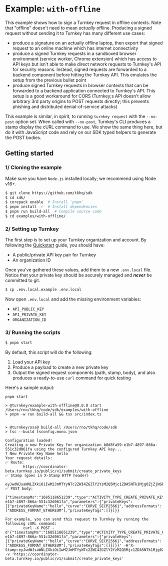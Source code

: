 # Example: `with-offline`

This example shows how to sign a Turnkey request in offline contexts. Note that "offline" doesn't need to mean _actually_ offline. Producing a signed request without sending it to Turnkey has many different use cases:

- produce a signature on an actually offline laptop, then export that signed request to an online machine which has internet connectivity
- produce a signed Turnkey requests in a sandboxed browser environment (service worker, Chrome extension) which has access to API keys but isn't able to make direct network requests to Turnkey's API for security reasons. Instead, signed requests are forwarded to a backend component before hitting the Turnkey API. This emulates the setup from the previous bullet point
- produce signed Turnkey requests in browser contexts that can be forwarded to a backend application connected to Turnkey's API. This setup is a good workaround for CORS (Turnkey;s API doesn't allow arbitrary 3rd party origins to POST requests directly; this prevents phishing and distributed denial-of-service attacks)

This example is similar, in spirit, to running `turnkey request` with the `--no-post` option set. When called with `--no-post`, Turnkey's CLI produces a stamp display the cURL command to use. We show the same thing here, but do it with JavaScript code and rely on our SDK typed helpers to generate the POST bodies.

## Getting started

### 1/ Cloning the example

Make sure you have `Node.js` installed locally; we recommend using Node v16+.

```bash
$ git clone https://github.com/tkhq/sdk
$ cd sdk/
$ corepack enable  # Install `pnpm`
$ pnpm install -r  # Install dependencies
$ pnpm run build-all  # Compile source code
$ cd examples/with-offline/
```

### 2/ Setting up Turnkey

The first step is to set up your Turnkey organization and account. By following the [Quickstart](https://turnkey.readme.io/docs/quickstart) guide, you should have:

- A public/private API key pair for Turnkey
- An organization ID

Once you've gathered these values, add them to a new `.env.local` file. Notice that your private key should be securely managed and **_never_** be committed to git.

```bash
$ cp .env.local.example .env.local
```

Now open `.env.local` and add the missing environment variables:

- `API_PUBLIC_KEY`
- `API_PRIVATE_KEY`
- `ORGANIZATION_ID`

### 3/ Running the scripts

```bash
$ pnpm start
```

By default, this script will do the following:

1. Load your API key
2. Produce a payload to create a new private key
3. Output the signed request components (path, stamp, body), and also produces a ready-to-use `curl` command for quick testing

Here's a sample output:
```
pnpm start

> @turnkey/example-with-offline@0.0.0 start /Users/rno/tkhq/code/sdk/examples/with-offline
> pnpm -w run build-all && tsx src/index.ts


> @turnkey/oss@ build-all /Users/rno/tkhq/code/sdk
> tsc --build tsconfig.mono.json

Configuration loaded!
Creating a new Private Key for organization b8d8fa59-e1b7-4897-866a-551c32d061fa using the configured Turnkey API key...
? New Private Key Name hello
Your request details:
✅ Route:
        https://coordinator-beta.turnkey.io/public/v1/submit/create_private_keys
✅ Stamp (goes in X-Stamp HTTP header)
        eyJwdWJsaWNLZXkiOiIwM2JmMTYyNTc2ZWI4ZGZlY2YzM2Q5Mjc1ZDA5NTk1Mjg0ZjZjNGRmMGRiNjE1NmMzYzU4Mjc3Nzg4NmEwZWUwYWMiLCJzY2hlbWUiOiJTSUdOQVRVUkVfU0NIRU1FX1RLX0FQSV9QMjU2Iiwic2lnbmF0dXJlIjoiMzA0NDAyMjA0MjFjNzk0YzAzZDQxNDRhNjkyZmMwN2YxZjZhNGYxNzNhOGRhMGU3NTdiNWNlYWU1ZGQzNmQ2YWZjZmYwMzdkMDIyMDAzZmQ3OWRjYWI4MTYxMDAxYjRiYWQwNjVjMzE4ZWYzNDUxZTViZGVhMTYxM2VlMmNiOTkzMjVmZjVmMjBmNjIifQ
✅ POST body:
        {"timestampMs":"1685118651239","type":"ACTIVITY_TYPE_CREATE_PRIVATE_KEYS","organizationId":"b8d8fa59-e1b7-4897-866a-551c32d061fa","parameters":{"privateKeys":[{"privateKeyName":"hello","curve":"CURVE_SECP256K1","addressFormats":["ADDRESS_FORMAT_ETHEREUM"],"privateKeyTags":[]}]}}

For example, you can send this request to Turnkey by running the following cURL command:
        curl -X POST -d'{"timestampMs":"1685118651239","type":"ACTIVITY_TYPE_CREATE_PRIVATE_KEYS","organizationId":"b8d8fa59-e1b7-4897-866a-551c32d061fa","parameters":{"privateKeys":[{"privateKeyName":"hello","curve":"CURVE_SECP256K1","addressFormats":["ADDRESS_FORMAT_ETHEREUM"],"privateKeyTags":[]}]}}' -H'X-Stamp:eyJwdWJsaWNLZXkiOiIwM2JmMTYyNTc2ZWI4ZGZlY2YzM2Q5Mjc1ZDA5NTk1Mjg0ZjZjNGRmMGRiNjE1NmMzYzU4Mjc3Nzg4NmEwZWUwYWMiLCJzY2hlbWUiOiJTSUdOQVRVUkVfU0NIRU1FX1RLX0FQSV9QMjU2Iiwic2lnbmF0dXJlIjoiMzA0NDAyMjA0MjFjNzk0YzAzZDQxNDRhNjkyZmMwN2YxZjZhNGYxNzNhOGRhMGU3NTdiNWNlYWU1ZGQzNmQ2YWZjZmYwMzdkMDIyMDAzZmQ3OWRjYWI4MTYxMDAxYjRiYWQwNjVjMzE4ZWYzNDUxZTViZGVhMTYxM2VlMmNiOTkzMjVmZjVmMjBmNjIifQ' -v 'https://coordinator-beta.turnkey.io/public/v1/submit/create_private_keys'
```
